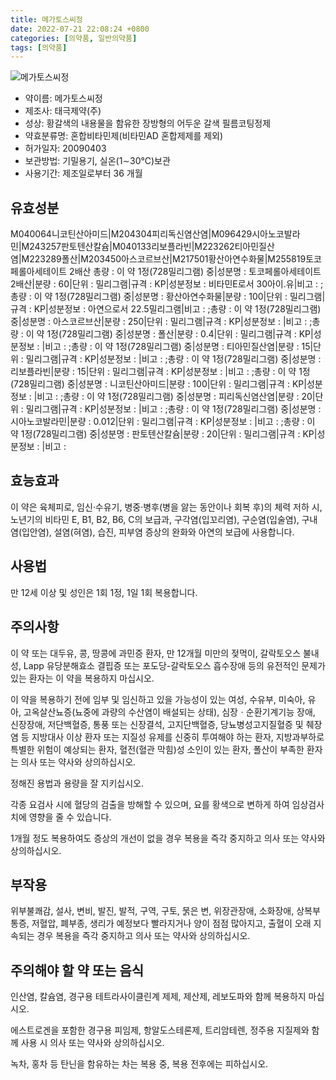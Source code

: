 ```yaml
---
title: 메가토스씨정
date: 2022-07-21 22:08:24 +0800
categories: [의약품, 일반의약품]
tags: [의약품]
---
```

![메가토스씨정](https://nedrug.mfds.go.kr/pbp/cmn/itemImageDownload/147427960430900067)

- 약이름: 메가토스씨정
- 제조사: 태극제약(주)
- 성상: 황갈색의 내용물을 함유한 장방형의 어두운 갈색 필름코팅정제
- 약효분류명: 혼합비타민제(비타민AD 혼합제제를 제외)
- 허가일자: 20090403
- 보관방법: 기밀용기, 실온(1∼30℃)보관
- 사용기간: 제조일로부터 36 개월
## 유효성분
M040064니코틴산아미드|M204304피리독신염산염|M096429시아노코발라민|M243257판토텐산칼슘|M040133리보플라빈|M223262티아민질산염|M223289폴산|M203450아스코르브산|M217501황산아연수화물|M255819토코페롤아세테이트 2배산
총량 : 이 약 1정(728밀리그램) 중|성분명 : 토코페롤아세테이트 2배산|분량 : 60|단위 : 밀리그램|규격 : KP|성분정보 : 비타민E로서 30아이.유|비고 : ;총량 : 이 약 1정(728밀리그램) 중|성분명 : 황산아연수화물|분량 : 100|단위 : 밀리그램|규격 : KP|성분정보 : 아연으로서 22.5밀리그램|비고 : ;총량 : 이 약 1정(728밀리그램) 중|성분명 : 아스코르브산|분량 : 250|단위 : 밀리그램|규격 : KP|성분정보 : |비고 : ;총량 : 이 약 1정(728밀리그램) 중|성분명 : 폴산|분량 : 0.4|단위 : 밀리그램|규격 : KP|성분정보 : |비고 : ;총량 : 이 약 1정(728밀리그램) 중|성분명 : 티아민질산염|분량 : 15|단위 : 밀리그램|규격 : KP|성분정보 : |비고 : ;총량 : 이 약 1정(728밀리그램) 중|성분명 : 리보플라빈|분량 : 15|단위 : 밀리그램|규격 : KP|성분정보 : |비고 : ;총량 : 이 약 1정(728밀리그램) 중|성분명 : 니코틴산아미드|분량 : 100|단위 : 밀리그램|규격 : KP|성분정보 : |비고 : ;총량 : 이 약 1정(728밀리그램) 중|성분명 : 피리독신염산염|분량 : 20|단위 : 밀리그램|규격 : KP|성분정보 : |비고 : ;총량 : 이 약 1정(728밀리그램) 중|성분명 : 시아노코발라민|분량 : 0.012|단위 : 밀리그램|규격 : KP|성분정보 : |비고 : ;총량 : 이 약 1정(728밀리그램) 중|성분명 : 판토텐산칼슘|분량 : 20|단위 : 밀리그램|규격 : KP|성분정보 : |비고 :
## 효능효과
이 약은 육체피로, 임신‧수유기, 병중‧병후(병을 앓는 동안이나 회복 후)의 체력 저하 시, 노년기의 비타민 E, B1, B2, B6, C의 보급과, 구각염(입꼬리염), 구순염(입술염), 구내염(입안염), 설염(혀염), 습진, 피부염 증상의 완화와 아연의 보급에 사용합니다.

## 사용법
만 12세 이상 및 성인은 1회 1정, 1일 1회 복용합니다.

## 주의사항
이 약 또는 대두유, 콩, 땅콩에 과민증 환자, 만 12개월 미만의 젖먹이, 갈락토오스 불내성, Lapp 유당분해효소 결핍증 또는 포도당-갈락토오스 흡수장애 등의 유전적인 문제가 있는 환자는 이 약을 복용하지 마십시오.

이 약을 복용하기 전에 임부 및 임신하고 있을 가능성이 있는 여성, 수유부, 미숙아, 유아, 고옥살산뇨증(뇨중에 과량의 수산염이 배설되는 상태), 심장ㆍ순환기계기능 장애, 신장장애, 저단백혈증, 통풍 또는 신장결석, 고지단백혈증, 당뇨병성고지질혈증 및 췌장염 등 지방대사 이상 환자 또는 지질성 유제를 신중히 투여해야 하는 환자, 지방과부하로 특별한 위험이 예상되는 환자, 혈전(혈관 막힘)성 소인이 있는 환자, 폴산이 부족한 환자는 의사 또는 약사와 상의하십시오.

정해진 용법과 용량을 잘 지키십시오.

각종 요검사 시에 혈당의 검출을 방해할 수 있으며, 요를 황색으로 변하게 하여 임상검사치에 영향을 줄 수 있습니다.

1개월 정도 복용하여도 증상의 개선이 없을 경우 복용을 즉각 중지하고 의사 또는 약사와 상의하십시오.

## 부작용
위부불쾌감, 설사, 변비, 발진, 발적, 구역, 구토, 묽은 변, 위장관장애, 소화장애, 상복부통증, 저혈압, 폐부종, 생리가 예정보다 빨라지거나 양이 점점 많아지고, 출혈이 오래 지속되는 경우 복용을 즉각 중지하고 의사 또는 약사와 상의하십시오.

## 주의해야 할 약 또는 음식
인산염, 칼슘염, 경구용 테트라사이클린계 제제, 제산제, 레보도파와 함께 복용하지 마십시오.

에스트로겐을 포함한 경구용 피임제, 항알도스테론제, 트리암테렌, 정주용 지질제와 함께 사용 시 의사 또는 약사와 상의하십시오.

녹차, 홍차 등 탄닌을 함유하는 차는 복용 중, 복용 전후에는 피하십시오.

